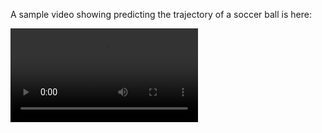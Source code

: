 A sample video showing predicting the trajectory of a soccer ball is here:

<video src="https://github.com/user-attachments/assets/287008cb-8168-43d3-98a4-6d6cad6a1aaf" width="300"/>





https://github.com/user-attachments/assets/4350fb23-f18f-4cef-a39a-4aab62ec3c3f

